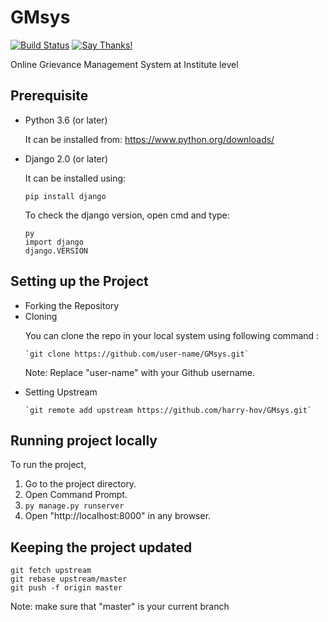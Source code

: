 # GMsys
[![Build Status](https://travis-ci.com/harry-hov/GMsys.svg?branch=master)](https://travis-ci.com/harry-hov/GMsys)
[![Say Thanks!](https://img.shields.io/badge/Say%20Thanks-!-1EAEDB.svg)](https://saythanks.io/to/harry-hov)

Online Grievance Management System at Institute level

## Prerequisite

<ul>  
<li> Python 3.6 (or later)
  
  It can be installed from:
  https://www.python.org/downloads/
  
<li> Django 2.0 (or later)
  
  It can be installed using:
  
  `pip install django`
  
  To check the django version, open cmd and type:
  ```
  py
  import django
  django.VERSION
  ```
  
</ul>

## Setting up the Project
<ul>  
<li> Forking the Repository
<li> Cloning
  
  <p> You can clone the repo in your local system using following command : </p> 
  
    `git clone https://github.com/user-name/GMsys.git`
     
  Note: Replace "user-name" with your Github username.
     
<li> Setting Upstream
     
    `git remote add upstream https://github.com/harry-hov/GMsys.git`
    
</ul>

## Running project locally
To run the project,
1. Go to the project directory.
2. Open Command Prompt.
3. `py manage.py runserver`
4. Open "http://localhost:8000" in any browser.

## Keeping the project updated
```
git fetch upstream
git rebase upstream/master
git push -f origin master
```
Note: make sure that "master" is your current branch
